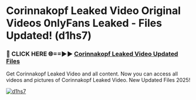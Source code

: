 # Corinnakopf Leaked Video Original Videos 0nlyFans Leaked - Files Updated! (d1hs7)

<h3>🔴 CLICK HERE 🌐==►► <a href="https://tinyurl.com/4seja8ks" rel="nofollow">Corinnakopf Leaked Video Updated Files</a></h3>

Get Corinnakopf Leaked Video and all content. Now you can access all videos and pictures of Corinnakopf Leaked Video. New Updated Files 2025!

[![d1hs7](https://i.imgur.com/EWjZXRe.gif)](https://tinyurl.com/4seja8ks)
